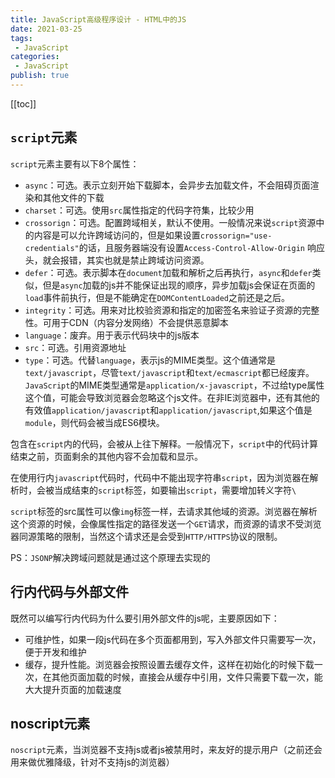 ```yaml
---
title: JavaScript高级程序设计 - HTML中的JS
date: 2021-03-25
tags:
 - JavaScript
categories:
 - JavaScript
publish: true
---
```

[[toc]]

## `script`元素

`script`元素主要有以下8个属性：
 - `async`：可选。表示立刻开始下载脚本，会异步去加载文件，不会阻碍页面渲染和其他文件的下载
 - `charset`：可选。使用`src`属性指定的代码字符集，比较少用
 - `crossorign`：可选。配置跨域相关，默认不使用。一般情况来说`script`资源中的内容是可以允许跨域访问的，但是如果设置`crossorign="use-credentials"`的话，且服务器端没有设置`Access-Control-Allow-Origin` 响应头，就会报错，其实也就是禁止跨域访问资源。
 - `defer`：可选。表示脚本在`document`加载和解析之后再执行，`async`和`defer`类似，但是`async`加载的js并不能保证出现的顺序，异步加载js会保证在页面的`load`事件前执行，但是不能确定在`DOMContentLoaded`之前还是之后。
 - `integrity`：可选。用来对比校验资源和指定的加密签名来验证子资源的完整性。可用于CDN（内容分发网络）不会提供恶意脚本
 - `language`：废弃。用于表示代码块中的js版本
 - `src`：可选。引用资源地址
 - `type`：可选。代替`language`，表示js的MIME类型。这个值通常是`text/javascript`，尽管`text/javascript`和`text/ecmascript`都已经废弃。`JavaScript`的MIME类型通常是`application/x-javascript`，不过给type属性这个值，可能会导致浏览器会忽略这个js文件。在非IE浏览器中，还有其他的有效值`application/javascript`和`application/javascript`,如果这个值是`module`，则代码会被当成ES6模块。

 包含在`script`内的代码，会被从上往下解释。一般情况下，`script`中的代码计算结束之前，页面剩余的其他内容不会加载和显示。

在使用行内`javascript`代码时，代码中不能出现字符串`script`，因为浏览器在解析时，会被当成结束的`script`标签，如要输出`script`，需要增加转义字符`\`

 `script`标签的src属性可以像`img`标签一样，去请求其他域的资源。浏览器在解析这个资源的时候，会像属性指定的路径发送一个`GET`请求，而资源的请求不受浏览器同源策略的限制，当然这个请求还是会受到`HTTP/HTTPS`协议的限制。

 PS：`JSONP`解决跨域问题就是通过这个原理去实现的

## 行内代码与外部文件

既然可以编写行内代码为什么要引用外部文件的js呢，主要原因如下：
 - 可维护性，如果一段js代码在多个页面都用到，写入外部文件只需要写一次，便于开发和维护
 - 缓存，提升性能。浏览器会按照设置去缓存文件，这样在初始化的时候下载一次，在其他页面加载的时候，直接会从缓存中引用，文件只需要下载一次，能大大提升页面的加载速度

## noscript元素

`noscript`元素，当浏览器不支持js或者js被禁用时，来友好的提示用户（之前还会用来做优雅降级，针对不支持js的浏览器）